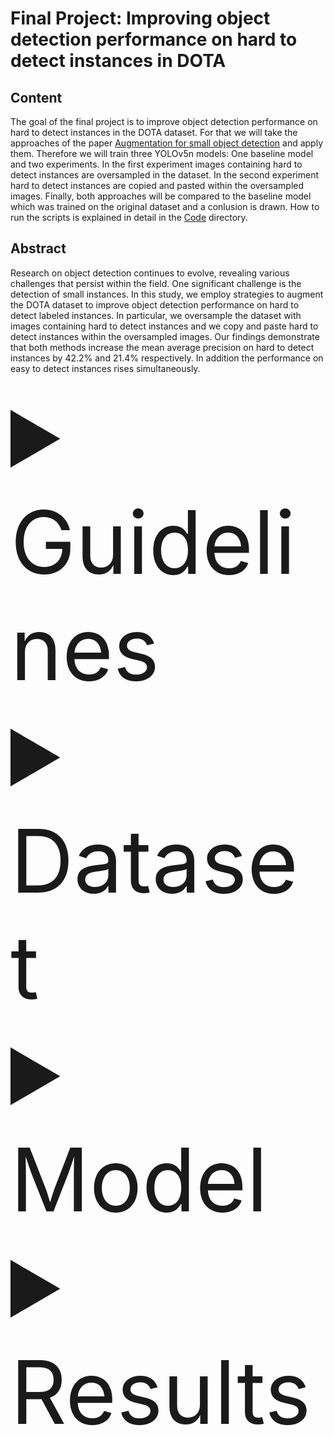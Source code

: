 # Final Project:  Improving object detection performance on hard to detect instances in DOTA

## Content
The goal of the final project is to improve object detection performance on hard to detect instances in the DOTA dataset. For that we will take the approaches of the paper [Augmentation for small object detection](https://arxiv.org/abs/1902.07296) and apply them. Therefore we will train three YOLOv5n models: One baseline model and two experiments. In the first experiment images containing hard to detect instances are oversampled in the dataset. In the second experiment hard to detect instances are copied and pasted within the oversampled images. Finally, both approaches will be compared to the baseline model which was trained on the original dataset and a conlusion is drawn. How to run the scripts is explained in detail in the [Code](https://github.com/saidharb/DOTA-Improve_hard_to_detect_instances_performance/tree/master/03-Code) directory.

## Abstract

Research on object detection continues to evolve, revealing various challenges that persist within the field. One significant challenge is the detection of small instances. In this study, we employ strategies to augment the DOTA dataset to improve object detection performance on hard to detect labeled instances. In particular, we oversample the dataset with images containing hard to detect instances and we copy
and paste hard to detect instances within the oversampled images. Our findings demonstrate that both methods increase the mean average precision on hard to detect instances by 42.2% and 21.4% respectively. In addition the performance on easy to detect instances rises simultaneously.

<details>
  <summary style="font-size:140px">Guidelines</summary>

The detailed explanation on how to prepare the dataset and run the code to recreate our results can be found in the readme file in the [Code](https://github.com/saidharb/DOTA-Improve_hard_to_detect_instances_performance/tree/master/03-Code) directory.

</details>

<details>
  <summary style="font-size:140px">Dataset</summary>
  
The dataset used in our experiments is the [Dota Dataset](https://captain-whu.github.io/DOTA/). In particular we use the version 1.5 of this dataset. It consists of 2.806 Aerial images with different sizes. The image sizes vary from 800x800 to 20.000 x 20.000 pixels. On these images there are 16 classes labeled which are:

- large vehicle
- small vehicle
- helicopter
- plane
- ship
- swimmingpool
- container crane
- storage tank
- bridge
- harbor
- roundabout
- baseball-diamond
- basketball court
- ground track field
- tennis court
- soccerball field

</details>

<details>
  <summary style="font-size:140px">Model</summary>
The model employed is the YOLOv5n. The newest version and information about the model can be found here: 

[Link](https://github.com/ultralytics/yolov5)
  
</details>

<details>
  <summary style="font-size:140px">Results</summary>

Both employed approaches improved the detection performance on hard to detect instances considerably. However the oversampling apporach prooved to be slightly better, as the metrics are the best for this experiment. Refer to the Results section in our report for a detailed analysis.
  
</details>
